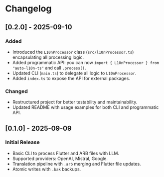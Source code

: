 # Changelog

## [0.2.0] - 2025-09-10
### Added
- Introduced the `L10nProcessor` class (`src/l10nProcessor.ts`) encapsulating all processing logic.
- Added programmatic API: you can now `import { L10nProcessor } from "auto-l10n-ts"` and call `.process()`.
- Updated CLI (`main.ts`) to delegate all logic to `L10nProcessor`.
- Added `index.ts` to expose the API for external packages.

### Changed
- Restructured project for better testability and maintainability.
- Updated README with usage examples for both CLI and programmatic API.

## [0.1.0] - 2025-09-09
### Initial Release
- Basic CLI to process Flutter and ARB files with LLM.
- Supported providers: OpenAI, Mistral, Google.
- Translation pipeline with `.arb` merging and Flutter file updates.
- Atomic writes with `.bak` backups.
